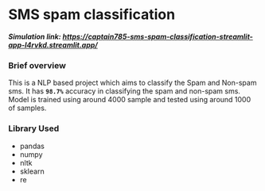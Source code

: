 # SMS spam classification

***Simulation link: https://captain785-sms-spam-classification-streamlit-app-l4rvkd.streamlit.app/***

### Brief overview
This is a NLP based project which aims to classify the Spam and Non-spam sms.
It has <code>**98.7%**</code> accuracy in classifying the spam and non-spam sms. Model is trained using around 4000 sample and tested using around 1000 of samples.

### Library Used
* pandas
* numpy 
* nltk
* sklearn
* re
